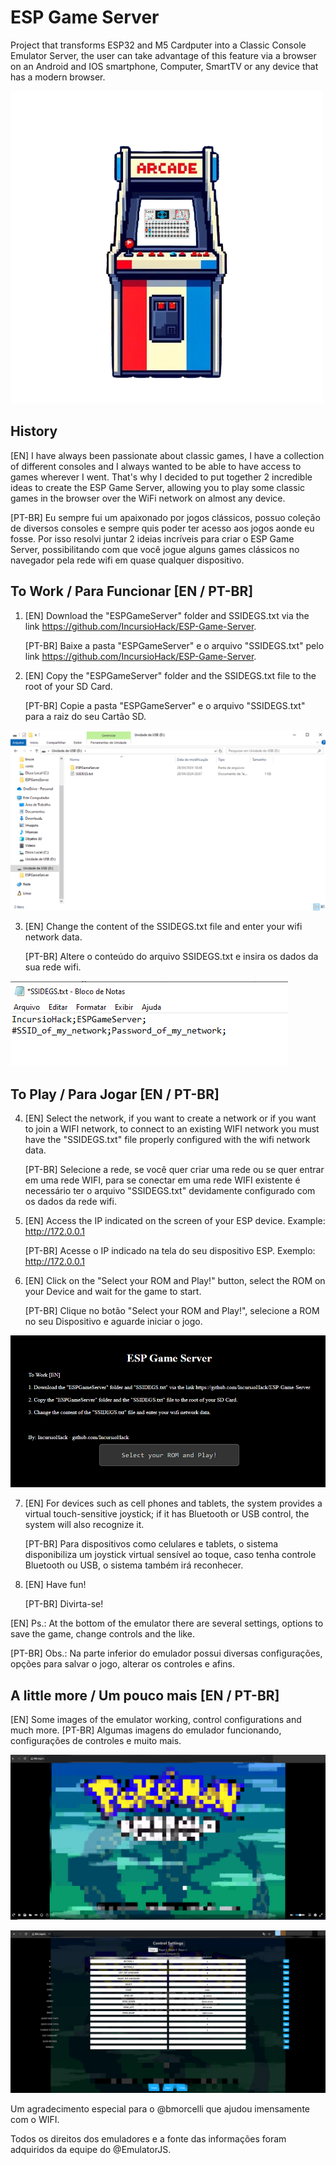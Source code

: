 # ESP Game Server
 Project that transforms ESP32 and M5 Cardputer into a Classic Console Emulator Server, the user can take advantage of this feature via a browser on an Android and IOS smartphone, Computer, SmartTV or any device that has a modern browser.

![SDLogo](https://github.com/IncursioHack/ESP-Game-Server/blob/main/img/EGS-ImagemPrincipal.png)

## History
[EN] I have always been passionate about classic games, I have a collection of different consoles and I always wanted to be able to have access to games wherever I went. That's why I decided to put together 2 incredible ideas to create the ESP Game Server, allowing you to play some classic games in the browser over the WiFi network on almost any device.

[PT-BR] Eu sempre fui um apaixonado por jogos clássicos, possuo coleção de diversos consoles e sempre quis poder ter acesso aos jogos aonde eu fosse. Por isso resolvi juntar 2 ideias incríveis para criar o ESP Game Server, possibilitando com que você jogue alguns games clássicos no navegador pela rede wifi em quase qualquer dispositivo.

## To Work / Para Funcionar  [EN / PT-BR]
1. [EN] Download the "ESPGameServer" folder and SSIDEGS.txt via the link https://github.com/IncursioHack/ESP-Game-Server.

   [PT-BR] Baixe a pasta "ESPGameServer" e o arquivo "SSIDEGS.txt" pelo link https://github.com/IncursioHack/ESP-Game-Server.

2. [EN] Copy the "ESPGameServer" folder and the SSIDEGS.txt file to the root of your SD Card.

   [PT-BR] Copie a pasta "ESPGameServer" e o arquivo "SSIDEGS.txt" para a raiz do seu Cartão SD.

![SDCardEGS](https://github.com/IncursioHack/ESP-Game-Server/blob/main/img/EGS-PastaMicroSD.png)

3. [EN] Change the content of the SSIDEGS.txt file and enter your wifi network data.

   [PT-BR] Altere o conteúdo do arquivo SSIDEGS.txt e insira os dados da sua rede wifi.

![SSIDEGS](https://github.com/IncursioHack/ESP-Game-Server/blob/main/img/EGS-LoginSenhaWifi.png)
 
## To Play / Para Jogar [EN / PT-BR]
4. [EN] Select the network, if you want to create a network or if you want to join a WIFI network, to connect to an existing WIFI network you must have the "SSIDEGS.txt" file properly configured with the wifi network data.

   [PT-BR] Selecione a rede, se você quer criar uma rede ou se quer entrar em uma rede WIFI, para se conectar em uma rede WIFI existente é necessário ter o arquivo "SSIDEGS.txt" devidamente configurado com os dados da rede wifi.

5. [EN] Access the IP indicated on the screen of your ESP device.
Example: http://172.0.0.1

   [PT-BR] Acesse o IP indicado na tela do seu dispositivo ESP.
Exemplo:  http://172.0.0.1

6. [EN] Click on the "Select your ROM and Play!" button, select the ROM on your Device and wait for the game to start.

   [PT-BR] Clique no botão "Select your ROM and Play!", selecione a ROM no seu Dispositivo e aguarde iniciar o jogo.

![BrowserEGS](https://github.com/IncursioHack/ESP-Game-Server/blob/main/img/EGS-CapturaBrowser.png)

7. [EN] For devices such as cell phones and tablets, the system provides a virtual touch-sensitive joystick; if it has Bluetooth or USB control, the system will also recognize it.

   [PT-BR] Para dispositivos como celulares e tablets, o sistema disponibiliza um joystick virtual sensível ao toque, caso tenha controle Bluetooth ou USB, o sistema também irá reconhecer.
   
8. [EN] Have fun!

   [PT-BR] Divirta-se!
   
[EN] Ps.: At the bottom of the emulator there are several settings, options to save the game, change controls and the like.

[PT-BR] Obs.: Na parte inferior do emulador possui diversas configurações, opções para salvar o jogo, alterar os controles e afins.

## A little more / Um pouco mais [EN / PT-BR]

[EN] Some images of the emulator working, control configurations and much more.
[PT-BR] Algumas imagens do emulador funcionando, configurações de controles e muito mais.


![EmulatorEGS](https://github.com/IncursioHack/ESP-Game-Server/blob/main/img/EGS-Emulador.png)


![JoystickEGS](https://github.com/IncursioHack/ESP-Game-Server/blob/main/img/EGS-Controles.png)


Um agradecimento especial para o @bmorcelli que ajudou imensamente com o WIFI.

Todos os direitos dos emuladores e a fonte das informações foram adquiridos da equipe do @EmulatorJS.




